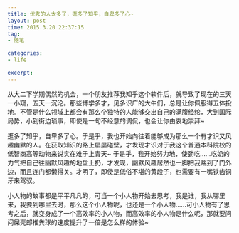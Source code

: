 ```yaml
---
title: 优秀的人太多了，逛多了知乎，自卑多了心~
layout: post
time: 2015.3.20 22:37:15
tag:
- 随笔

categories:
- life

excerpt: 
---
```


从大二下学期偶然的机会，一个朋友推荐我知乎这个软件后，就导致了现在的三天一小窥，五天一沉沦。那些博学多才，见多识广的大牛们，总是让你佩服得五体投地。不管是什么领域上都会有那么个独特的人能够交出自己的满腹经纶，大到国际局势，小到街边琐事，即使是一句不经意的调侃，也会让你由衷地崇拜~

逛多了知乎，自卑多了心。于是乎，我也开始向往着能够成为那么一个有才识又风趣幽默的人。在获取知识的路上屡屡碰壁，才发现才识对于我这个普通本科院校的低智商高等动物来说实在难于上青天~ 于是乎，我开始努力地，使劲吃……吃奶的力气把自己往幽默风趣的地盘上扔，才发现，幽默风趣居然也一脚把我踹到了门外边，而且连门都懒得关。才明了，即使是低俗不堪的黄段子，也需要有一嘴铁齿铜牙来驾驭。

小人物的故事都是平平凡凡的，可当一个小人物开始去思考，我是谁，我从哪里来，我要到哪里去时，那么这个小人物呢，也还是一个小人物……可小人物有了思考之后，就变身成了一个高效率的小人物，而高效率的小人物是什么呢，那就要问问屎壳郎推粪球的速度提升了一倍是怎么样的体验~
